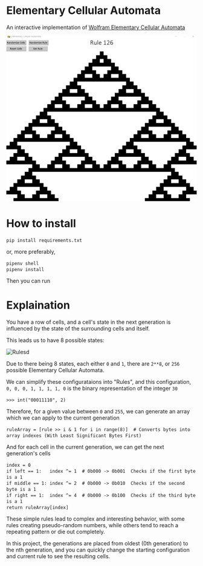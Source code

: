 # Elementary Cellular Automata

An interactive implementation of [Wolfram Elementary Cellular Automata](https://mathworld.wolfram.com/ElementaryCellularAutomaton.html)

![Cellular Automata Display](./Images/CellularAutomataShowcase.gif)

# How to install

```
pip install requirements.txt
```

or, more preferably,

```
pipenv shell
pipenv install
```

Then you can run

# Explaination
You have a row of cells, and a cell's state in the next generation is influenced by the state of the surrounding cells and itself.

This leads us to have 8 possible states:

![Rules](https://mathworld.wolfram.com/images/eps-gif/ElementaryCA30Rules_750.gif)d 

Due to there being 8 states, each either `0` and `1`, there are `2**8`, or `256` possible Elementary Cellular Automata.

We can simplify these configurataions into "Rules", and this configuration, `0, 0, 0, 1, 1, 1, 1, 0` is the binary representation of the integer `30`

```
>>> int("00011110", 2)
```

Therefore, for a given value between `0` and `255`, we can generate an array which we can apply to the current generation

```
ruleArray = [rule >> i & 1 for i in range(8)]  # Converts bytes into array indexes (With Least Significant Bytes First)
```

And for each cell in the current generation, we can get the next generation's cells

```
index = 0
if left == 1:   index ^= 1  # 0b000 -> 0b001  Checks if the first byte is a 1
if middle == 1: index ^= 2  # 0b000 -> 0b010  Checks if the second byte is a 1
if right == 1:  index ^= 4  # 0b000 -> 0b100  Checks if the third byte is a 1
return ruleArray[index]
```

These simple rules lead to complex and interesting behavior, with some rules creating pseudo-random numbers, while others tend to reach a repeating pattern or die out completely.

In this project, the generations are placed from oldest (0th generation) to the nth generation, and you can quickly change the starting configuration and current rule to see the resulting cells.
